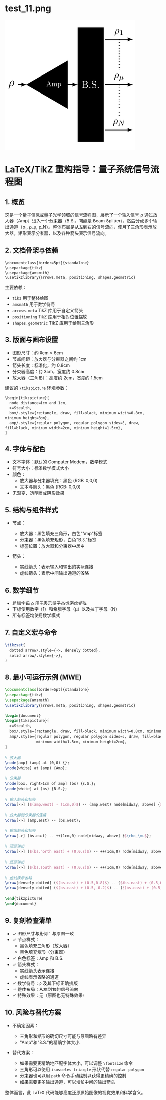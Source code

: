 # test_11.png

![test_11.png](../../../eval_dataset/images/test_11.png)

# LaTeX/TikZ 重构指导：量子系统信号流程图

## 1. 概览

这是一个量子信息或量子光学领域的信号流程图，展示了一个输入信号 ρ 通过放大器（Amp）进入一个分束器（B.S.，可能是 Beam Splitter），然后分成多个输出通道（ρ₁, ρ_μ, ρ_N）。整体布局是从左到右的信号流向，使用了三角形表示放大器，矩形表示分束器，以及各种箭头表示信号流向。

## 2. 文档骨架与依赖

```
\documentclass[border=5pt]{standalone}
\usepackage{tikz}
\usepackage{amsmath}
\usetikzlibrary{arrows.meta, positioning, shapes.geometric}
```

主要依赖：
- `tikz` 用于整体绘图
- `amsmath` 用于数学符号
- `arrows.meta` TikZ 库用于自定义箭头
- `positioning` TikZ 库用于相对位置摆放
- `shapes.geometric` TikZ 库用于绘制三角形

## 3. 版面与画布设置

- 图形尺寸：约 8cm × 6cm
- 节点间距：放大器与分束器之间约 1cm
- 箭头长度：标准化，约 0.8cm
- 分束器高度：约 3cm，宽度约 0.8cm
- 放大器（三角形）：高度约 2cm，宽度约 1.5cm

建议的 `\tikzpicture` 环境参数：
```
\begin{tikzpicture}[
  node distance=1cm and 1cm,
  >=Stealth,
  box/.style={rectangle, draw, fill=black, minimum width=0.8cm, minimum height=3cm},
  amp/.style={regular polygon, regular polygon sides=3, draw, fill=black, minimum width=2cm, minimum height=1.5cm},
]
```

## 4. 字体与配色

- 文本字体：默认的 Computer Modern，数学模式
- 符号大小：标准数学模式大小
- 颜色：
  - 放大器与分束器填充：黑色 (RGB: 0,0,0)
  - 文本与箭头：黑色 (RGB: 0,0,0)
- 无渐变、透明度或阴影效果

## 5. 结构与组件样式

- 节点：
  - 放大器：黑色填充三角形，白色"Amp"标签
  - 分束器：黑色填充矩形，白色"B.S."标签
  - 标签位置：放大器和分束器中居中

- 箭头：
  - 实线箭头：表示输入和输出的实际连接
  - 虚线箭头：表示中间输出通道的省略

## 6. 数学细节

- 希腊字母 ρ 用于表示量子态或密度矩阵
- 下标使用数字（1）和希腊字母（μ）以及拉丁字母（N）
- 所有标签均使用数学模式

## 7. 自定义宏与命令

```latex
\tikzset{
  dotted arrow/.style={->, densely dotted},
  solid arrow/.style={->},
}
```

## 8. 最小可运行示例 (MWE)

```latex
\documentclass[border=5pt]{standalone}
\usepackage{tikz}
\usepackage{amsmath}
\usetikzlibrary{arrows.meta, positioning, shapes.geometric}

\begin{document}
\begin{tikzpicture}[
  >=Stealth,
  box/.style={rectangle, draw, fill=black, minimum width=0.8cm, minimum height=3cm},
  amp/.style={regular polygon, regular polygon sides=3, draw, fill=black, 
              minimum width=1.5cm, minimum height=2cm},
]

% 放大器
\node[amp] (amp) at (0,0) {};
\node[white] at (amp) {Amp};

% 分束器
\node[box, right=1cm of amp] (bs) {B.S.};
\node[white] at (bs) {B.S.};

% 输入箭头和标签
\draw[->] ($(amp.west) - (1cm,0)$) -- (amp.west) node[midway, above] {$\rho$};

% 放大器到分束器的连接
\draw[->] (amp.east) -- (bs.west);

% 输出箭头和标签
\draw[->] (bs.east) -- ++(1cm,0) node[midway, above] {$\rho_\mu$};

% 顶部输出
\draw[->] ($(bs.north east) + (0,0.2)$) -- ++(1cm,0) node[midway, above] {$\rho_1$};

% 底部输出
\draw[->] ($(bs.south east) - (0,0.2)$) -- ++(1cm,0) node[midway, above] {$\rho_N$};

% 虚线表示省略
\draw[densely dotted] ($(bs.east) + (0.5,0.8)$) -- ($(bs.east) + (0.5,0.2)$);
\draw[densely dotted] ($(bs.east) + (0.5,-0.2)$) -- ($(bs.east) + (0.5,-0.8)$);

\end{tikzpicture}
\end{document}
```

## 9. 复刻检查清单

- ✓ 图形尺寸与比例：与原图一致
- ✓ 节点样式：
  - 黑色填充三角形（放大器）
  - 黑色填充矩形（分束器）
- ✓ 白色标签：Amp 和 B.S.
- ✓ 箭头样式：
  - 实线箭头表示连接
  - 虚线表示省略的通道
- ✓ 数学符号：ρ 及其下标正确排版
- ✓ 整体布局：从左到右的信号流向
- ✓ 特殊效果：无（原图也无特殊效果）

## 10. 风险与替代方案

- 不确定因素：
  - 三角形和矩形的确切尺寸可能与原图略有差异
  - "Amp"和"B.S."的精确字体大小
  
- 替代方案：
  - 如果需要更精确地匹配字体大小，可以调整 `\fontsize` 命令
  - 三角形可以使用 `isosceles triangle` 形状代替 `regular polygon`
  - 分束器也可以用 `path` 命令手动绘制以获得更精确的控制
  - 如果需要更多输出通道，可以增加中间的输出箭头

整体而言，此 LaTeX 代码能够高度还原原始图像的视觉效果和科学含义。
